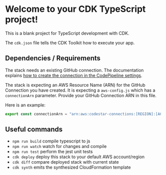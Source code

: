 # Welcome to your CDK TypeScript project!

This is a blank project for TypeScript development with CDK.

The `cdk.json` file tells the CDK Toolkit how to execute your app.

## Dependencies / Requirements

The stack needs an existing GitHub connection. The documentation explains [how to create the connection in the CodePipeline settings](https://docs.aws.amazon.com/codepipeline/latest/userguide/connections-github.html).

The stack is expecting an AWS Resource Name (ARN) for the GitHub Connection you have created. It is expecting a `aws-config.js` which has a `connectionArn` parameter. Provide your GitHub Connection ARN in this file.

Here is an example:

```js
export const connectionArn = "arn:aws:codestar-connections:[REGION]:[ACCOUNT_ID]:connection/[RESOURCE_ID]";
```

## Useful commands

 * `npm run build`   compile typescript to js
 * `npm run watch`   watch for changes and compile
 * `npm run test`    perform the jest unit tests
 * `cdk deploy`      deploy this stack to your default AWS account/region
 * `cdk diff`        compare deployed stack with current state
 * `cdk synth`       emits the synthesized CloudFormation template
